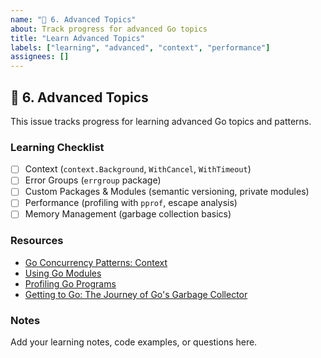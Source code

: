 ```yaml
---
name: "🔴 6. Advanced Topics"
about: Track progress for advanced Go topics
title: "Learn Advanced Topics"
labels: ["learning", "advanced", "context", "performance"]
assignees: []
---
```


## 🔴 6. Advanced Topics

This issue tracks progress for learning advanced Go topics and patterns.

### Learning Checklist

- [ ] Context (`context.Background`, `WithCancel`, `WithTimeout`)
- [ ] Error Groups (`errgroup` package)
- [ ] Custom Packages & Modules (semantic versioning, private modules)
- [ ] Performance (profiling with `pprof`, escape analysis)
- [ ] Memory Management (garbage collection basics)

### Resources
- [Go Concurrency Patterns: Context](https://blog.golang.org/context)
- [Using Go Modules](https://blog.golang.org/using-go-modules)
- [Profiling Go Programs](https://blog.golang.org/pprof)
- [Getting to Go: The Journey of Go's Garbage Collector](https://blog.golang.org/ismmkeynote)

### Notes
Add your learning notes, code examples, or questions here.